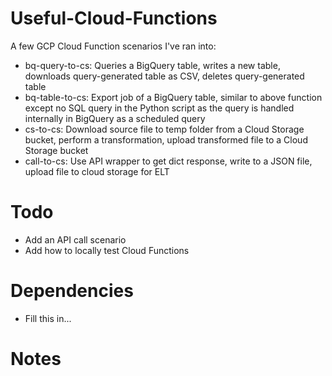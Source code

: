 # Useful-Cloud-Functions

A few GCP Cloud Function scenarios I've ran into:

* bq-query-to-cs: Queries a BigQuery table, writes a new table, downloads query-generated table as CSV, deletes query-generated table
* bq-table-to-cs: Export job of a BigQuery table, similar to above function except no SQL query in the Python script as the query is handled internally in BigQuery as a scheduled query
* cs-to-cs: Download source file to temp folder from a Cloud Storage bucket, perform a transformation, upload transformed file to a Cloud Storage bucket
* call-to-cs: Use API wrapper to get dict response, write to a JSON file, upload file to cloud storage for ELT

# Todo

* Add an API call scenario
* Add how to locally test Cloud Functions

# Dependencies

* Fill this in...

# Notes
